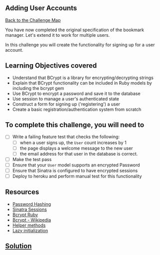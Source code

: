 ## Adding User Accounts

[Back to the Challenge Map](00_challenge_map.md)

You have now completed the original specification of the bookmark manager. Let's extend it to work for multiple users.

In this challenge you will create the functionality for signing up for a user account.

## Learning Objectives covered

* Understand that BCrypt is a library for encrypting/decrypting strings
* Explain that BCrypt functionality can be included in Ruby models by including the bcrypt gem
* Use BCrypt to encrypt a password and save it to the database
* Use session to manage a user's authenticated state
* Construct a form for signing up ('registering') a user
* Create a basic registration/authentication system from scratch

## To complete this challenge, you will need to

- [ ] Write a failing feature test that checks the following:
  - [ ] when a user signs up, the `User` count increases by 1
  - [ ] the page displays a welcome message to the new user
  - [ ] the email address for that user in the database is correct.
- [ ] Make the test pass
- [ ] Ensure that your `User` model supports an encrypted Password
- [ ] Ensure that Sinatra is configured to have encrypted sessions
- [ ] Deploy to heroku and perform manual test for this functionality

## Resources

* [Password Hashing](https://crackstation.net/hashing-security.html)
* [Sinatra Sessions](http://www.sinatrarb.com/intro.html#Using%20Sessions)
* [Bcrypt Ruby](https://github.com/codahale/bcrypt-ruby)
* [Bcrypt - Wikipedia](https://en.wikipedia.org/wiki/Bcrypt)
* [Helper methods](http://www.sinatrarb.com/intro.html#Helpers)
* [Lazy initialization](https://en.wikipedia.org/wiki/Lazy_initialization#Ruby)

## [Solution](solutions/18.md)
